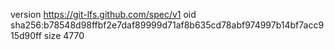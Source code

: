version https://git-lfs.github.com/spec/v1
oid sha256:b78548d98ffbf2e7daf89999d71af8b635cd78abf974997b14bf7acc915d90ff
size 4770
